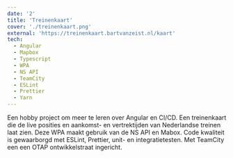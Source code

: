 ```yaml
---
date: '2'
title: 'Treinenkaart'
cover: './treinenkaart.png'
external: 'https://treinenkaart.bartvanzeist.nl/kaart'
tech:
  - Angular
  - Mapbox
  - Typescript
  - WPA
  - NS API
  - TeamCity
  - ESLint
  - Prettier
  - Yarn
---
```


Een hobby project om meer te leren over Angular en CI/CD. Een treinenkaart die de live posities en aankomst- en vertrektijden van Nederlandse treinen laat zien. Deze WPA maakt gebruik van de NS API en Mabox. Code kwaliteit is gewaarborgd met ESLint, Prettier, unit- en integratietesten. Met TeamCity een een OTAP ontwikkelstraat ingericht.

